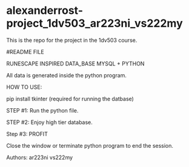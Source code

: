 # alexanderrost-project_1dv503_ar223ni_vs222my
This is the repo for the project in the 1dv503 course.

#README FILE

RUNESCAPE INSPIRED DATA_BASE 
MYSQL + PYTHON

All data is generated inside the python program.

HOW TO USE:

pip install tkinter (required for running the datbase)

STEP #1:
Run the python file.

STEP #2:
Enjoy high tier database.

Step #3: PROFIT

Close the window or terminate python program to end the session.


Authors:    ar223ni        vs222my

